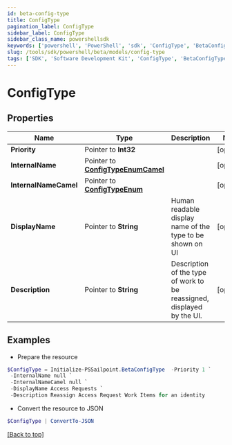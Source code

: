 ```yaml
---
id: beta-config-type
title: ConfigType
pagination_label: ConfigType
sidebar_label: ConfigType
sidebar_class_name: powershellsdk
keywords: ['powershell', 'PowerShell', 'sdk', 'ConfigType', 'BetaConfigType'] 
slug: /tools/sdk/powershell/beta/models/config-type
tags: ['SDK', 'Software Development Kit', 'ConfigType', 'BetaConfigType']
---
```



# ConfigType

## Properties

Name | Type | Description | Notes
------------ | ------------- | ------------- | -------------
**Priority** |  Pointer to **Int32** |  | [optional] 
**InternalName** |  Pointer to [**ConfigTypeEnumCamel**](config-type-enum-camel) |  | [optional] 
**InternalNameCamel** |  Pointer to [**ConfigTypeEnum**](config-type-enum) |  | [optional] 
**DisplayName** |  Pointer to **String** | Human readable display name of the type to be shown on UI | [optional] 
**Description** |  Pointer to **String** | Description of the type of work to be reassigned, displayed by the UI. | [optional] 

## Examples

- Prepare the resource
```powershell
$ConfigType = Initialize-PSSailpoint.BetaConfigType  -Priority 1 `
 -InternalName null `
 -InternalNameCamel null `
 -DisplayName Access Requests `
 -Description Reassign Access Request Work Items for an identity
```

- Convert the resource to JSON
```powershell
$ConfigType | ConvertTo-JSON
```


[[Back to top]](#) 

